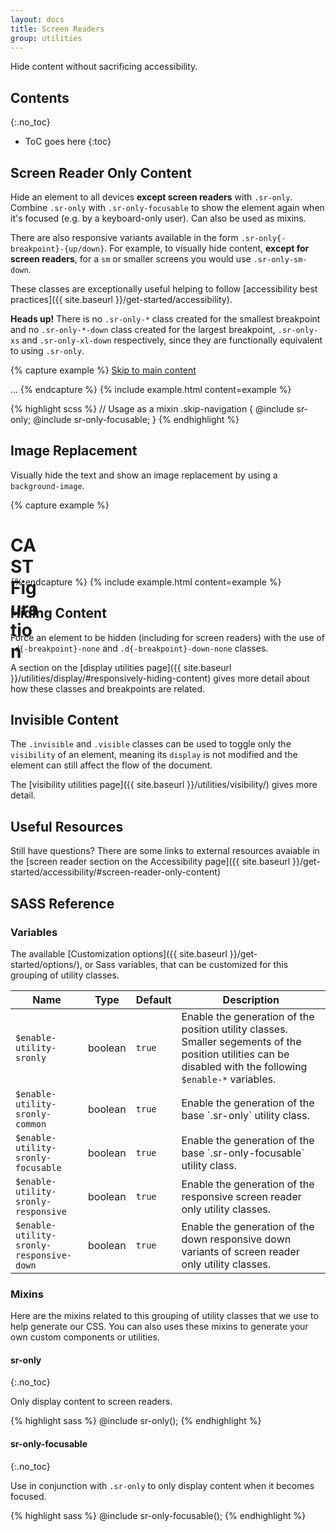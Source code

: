 ```yaml
---
layout: docs
title: Screen Readers
group: utilities
---
```


Hide content without sacrificing accessibility.

## Contents
{:.no_toc}

* ToC goes here
{:toc}

## Screen Reader Only Content

Hide an element to all devices **except screen readers** with `.sr-only`. Combine `.sr-only` with `.sr-only-focusable` to show the element again when it's focused (e.g. by a keyboard-only user). Can also be used as mixins.

There are also responsive variants available in the form `.sr-only{-breakpoint}-{up/down}`.  For example, to visually hide content, **except for screen readers**, for a `sm` or smaller screens you would use `.sr-only-sm-down`.

These classes are exceptionally useful helping to follow [accessibility best practices]({{ site.baseurl }}/get-started/accessibility).

**Heads up!** There is no `.sr-only-*` class created for the smallest breakpoint and no `.sr-only-*-down` class created for the largest breakpoint, `.sr-only-xs` and `.sr-only-xl-down` respectively, since they are functionally equivalent to using `.sr-only`.

{% capture example %}
<a class="sr-only sr-only-focusable" href="#content">Skip to main content</a>

<span class="sr-only-sm-down">...</span>
{% endcapture %}
{% include example.html content=example %}

{% highlight scss %}
// Usage as a mixin
.skip-navigation {
  @include sr-only;
  @include sr-only-focusable;
}
{% endhighlight %}

## Image Replacement

Visually hide the text and show an image replacement by using a `background-image`.

{% capture example %}
<h1 style="background-image: url('{{ site.baseurl}}/assets/brand/figuration-solid.svg'); width: 3rem; height: 3rem;">
    <span class="sr-only">CAST Figuration</span>
</h1>
{% endcapture %}
{% include example.html content=example %}

## Hiding Content

Force an element to be hidden (including for screen readers) with the use of `.d{-breakpoint}-none` and `.d{-breakpoint}-down-none` classes.

A section on the [display utilities page]({{ site.baseurl }}/utilities/display/#responsively-hiding-content) gives more detail about how these classes and breakpoints are related.

## Invisible Content

The `.invisible` and `.visible` classes can be used to toggle only the `visibility` of an element, meaning its `display` is not modified and the element can still affect the flow of the document.

The [visibility utilities page]({{ site.baseurl }}/utilities/visibility/) gives more detail.

## Useful Resources

Still have questions?  There are some links to external resources avaiable in the [screen reader section on the Accessibility page]({{ site.baseurl }}/get-started/accessibility/#screen-reader-only-content)

## SASS Reference

### Variables

The available [Customization options]({{ site.baseurl }}/get-started/options/), or Sass variables, that can be customized for this grouping of utility classes.

<div class="table-scroll">
    <table class="table table-bordered table-striped">
        <thead>
            <tr>
                <th style="width: 100px;">Name</th>
                <th style="width: 50px;">Type</th>
                <th style="width: 50px;">Default</th>
                <th>Description</th>
            </tr>
        </thead>
        <tbody>
            <tr>
                <td><code>$enable-utility-sronly</code></td>
                <td>boolean</td>
                <td><code>true</code></td>
                <td>
                    Enable the generation of the position utility classes.
                    Smaller segements of the position utilities can be disabled with the following <code>$enable-*</code> variables.
                </td>
            </tr>
            <tr>
                <td><code>$enable-utility-sronly-common</code></td>
                <td>boolean</td>
                <td><code>true</code></td>
                <td>
                    Enable the generation of the base `.sr-only` utility class.
                </td>
            </tr>
            <tr>
                <td><code>$enable-utility-sronly-focusable</code></td>
                <td>boolean</td>
                <td><code>true</code></td>
                <td>
                    Enable the generation of the base `.sr-only-focusable` utility class.
                </td>
            </tr>
            <tr>
                <td><code>$enable-utility-sronly-responsive</code></td>
                <td>boolean</td>
                <td><code>true</code></td>
                <td>
                    Enable the generation of the responsive screen reader only utility classes.
                </td>
            </tr>
            <tr>
                <td><code>$enable-utility-sronly-responsive-down</code></td>
                <td>boolean</td>
                <td><code>true</code></td>
                <td>
                    Enable the generation of the down responsive down variants of screen reader only utility classes.
                </td>
            </tr>
        </tbody>
    </table>
</div>

### Mixins

Here are the mixins related to this grouping of utility classes that we use to help generate our CSS.  You can also uses these mixins to generate your own custom components or utilities.

#### sr-only
{:.no_toc}

Only display content to screen readers.

{% highlight sass %}
@include sr-only();
{% endhighlight %}

#### sr-only-focusable
{:.no_toc}

Use in conjunction with `.sr-only` to only display content when it becomes focused.

{% highlight sass %}
@include sr-only-focusable();
{% endhighlight %}
